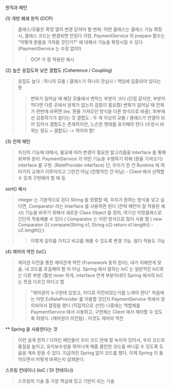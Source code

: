 원칙과 패턴

(1) 개방 폐쇄 원칙 (OCP)
> 클래스/모듈은 확정 열려 변경 닫혀야 함
> 변화: 어떤 클래스는 클래스 기능 확장시, 클래스 코드는 변경되면 안된다
> 가령, PaymentService 의 prepare 함수는 "어떻게 환율을 가져올 것인가?" 에 대해서 기능을 확장시킬 수 있다 (PaymentService 는 수정 없이!)
>> OCP 가 잘 적용된 예시


(2) 높은 응집도와 낮은 결합도 (Coherence / Coupling)
> 응집도 높다 : 하나의 모듈 / 클래스가 하나의 관심사 / 책임에 집중되어 있다는 뜻
>> 변화가 일어날 때 해당 모듈에서 변하는 부분이 크다 (단점 같지만, 부분이 적다면 다른 곳에서 문제가 없는지 검증이 필요함)
>> 변화가 일어날 때 전체가 한번에 바뀌면 (ex: 환율 가져오던 방식을 다른 방식으로 바꿈), 외부에선 검증하기가 쉽다는 것
> 결합도 : 두 개 이상의 모듈 / 클래스가 연결이 되어 있어서 결합도는 존재하지만, 느슨한 형태를 유지해야 한다
> (수정시 바뀌는 정도 = 결합도) -> 적어야 함!


(3) 전략 패턴
> 자신의 기능에 대해서, 필요에 따라 변경이 필요한 알고리즘을 Interface 를 통해 외부와 분리.
> PaymentService 가 어떤 기능을 수행하기 위해 (환율 가져오기) interface 를 구현. (RateProvider interface) 
> 단, 우리가 한 건 Runtime 에 여러가지 교체가 이루어지고 그런건 아님 (전형적인 건 아님) - Client 에서 선택할 수 있게 구현해야 할 때 등


sort() 예시
> integer 는 기본적으로 된다
> String 을 정렬할 때, 우리가 원하는 방식을 넣고 싶다면, Comparator 라는 Interface 를 사용하면 된다 (전략 패턴이 잘 적용된 예시) 
> 기능을 바꾸기 위해서 새로운 Class Object 를 정의, 여기선 익명클래스로 간단히 적용해볼 수 있다 ( Comparator 는 이런 방식으로 많이 사용 함 ) 
> new Comparator<String> (){ compare(String o1, String o2) return o1.length() - o2.length();}
>> 이렇게 길이를 가지고 비교를 해줄 수 있도록 변경 가능. 람다 적용도 가능


(4) 제어의 역전 (IoC) 
> 제어권 이전을 통한 제어관계 역전 (Framework 동작 원리), 내가 이해한게 맞음. 내 코드를 호출해야 함
> 아 아님. Spring 에서 말하는 IoC 는 일반적인 IoC와는 다른 부분 (훨씬 inner 하게, interface 연계 부분이네!!) 
> Spring 에서의 IoC 는 쪼끔 다르긴 하다고 함
>> "제어권이 누구한테 있었고, 어디로 이전되었는가를 느껴야 한다"
>> 처음에는 어떤 ExRateProvider 를 이용할 것인지 PaymentService 측에서 정의되어서 결정을 했다 (직접적으로 선언) 
>> 나중에는 역할체를 PaymentService 에서 사용하고, 구현체는 Client 에서 제어할 수 있도록 하였다. (제어권이 이전됨) : 이것도 제어의 역전


** Spring 을 사용한다는 것 
> 이런 설계 원칙 / 디자인 패턴들이 우리 코드 안에 잘 녹아져 있어서, 우리 코드의 품질을 높이고, 유지보수성을 뛰어나게 해줌
> 클린한 코드를 써나갈 수 있도록 도움을 계속 받을 수 있다.
> 지금까진  Spring 없이 코드를 짰다. 이제 Spring 이 들어오면서 어떻게 바뀌는지 살펴본다.



스프링 컨테이너 (IoC / DI 컨테이너)
> 스프링의 기술 중 가장 핵심에 있고 기반이 되는 기술
> 
